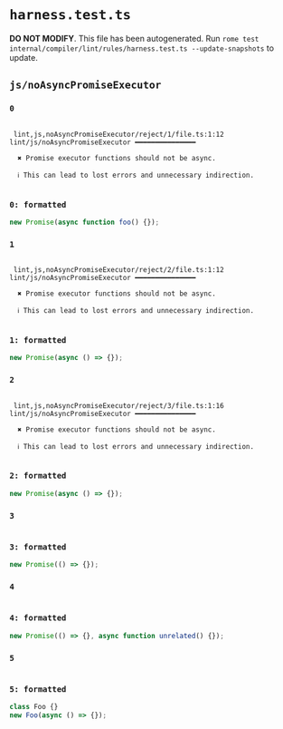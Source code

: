 # `harness.test.ts`

**DO NOT MODIFY**. This file has been autogenerated. Run `rome test internal/compiler/lint/rules/harness.test.ts --update-snapshots` to update.

## `js/noAsyncPromiseExecutor`

### `0`

```

 lint,js,noAsyncPromiseExecutor/reject/1/file.ts:1:12 lint/js/noAsyncPromiseExecutor ━━━━━━━━━━━━━━━

  ✖ Promise executor functions should not be async.

  ℹ This can lead to lost errors and unnecessary indirection.


```

### `0: formatted`

```ts
new Promise(async function foo() {});

```

### `1`

```

 lint,js,noAsyncPromiseExecutor/reject/2/file.ts:1:12 lint/js/noAsyncPromiseExecutor ━━━━━━━━━━━━━━━

  ✖ Promise executor functions should not be async.

  ℹ This can lead to lost errors and unnecessary indirection.


```

### `1: formatted`

```ts
new Promise(async () => {});

```

### `2`

```

 lint,js,noAsyncPromiseExecutor/reject/3/file.ts:1:16 lint/js/noAsyncPromiseExecutor ━━━━━━━━━━━━━━━

  ✖ Promise executor functions should not be async.

  ℹ This can lead to lost errors and unnecessary indirection.


```

### `2: formatted`

```ts
new Promise(async () => {});

```

### `3`

```

```

### `3: formatted`

```ts
new Promise(() => {});

```

### `4`

```

```

### `4: formatted`

```ts
new Promise(() => {}, async function unrelated() {});

```

### `5`

```

```

### `5: formatted`

```ts
class Foo {}
new Foo(async () => {});

```
